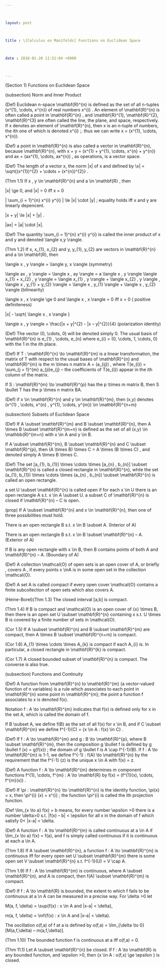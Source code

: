 ```yaml
---



layout: post



title : \[Calculus on Manifolds] Functions on Euclidean Space



date : 2018-01-20 11:52:04 +0900



---
```


(Section 1) Functions on Euclidean Space

(subsection) Norm and Inner Product

(Def) Euclidean n-space \mathbf{R}^{n} is defined as the set of all n-tuples (x^{1}, \cdots, x^{n}) of real numbers x^{i} . An element of \mathbf{R}^{n} is often called a point in \mathbf{R}^{n} , and \mathbf{R}^{1}, \mathbf{R}^{2}, \mathbf{R}^{3} are often called the line, the plane, and space, respectively. If x denotes an element of \mathbf{R}^{n}, then x is an n-tuple of numbers, the ith one of which is denoted x^{i} ;. thus we can write x = (x^{1}, \cdots, x^{n}).

(Def) a point in \mathbf{R}^{n} is also called a vector in \mathbf{R}^{n}, because \mathbf{R}^{n}, with x + y = (x^{1} + y^{1}, \cdots, x^{n} + y^{n}) and ax = (ax^{1}, \cdots, ax^{n}) , as operations, is a vector space. 

(Def) The length of a vector x, the norm |x| of x and defined by \x| = \sqrt{(x^{1})^{2} + \cdots + (x^{n})^{2}} . 

(Thm 1.1) If x , y \in \mathbf{R}^{n} and a \in \mathbf{R} , then 

|x| \ge 0, and |x| = 0 iff x = 0

| \sum_{i = 1}^{n} x^{i} y^{i} | \le |x| \cdot |y| ; equality holds iff x and y are linearly depencent.

|x + y| \le |x| + |y| .

|ax| = |a| \cdot |x|.

(Def) The quantity \sum_{i = 1}^{n} x^{i} y^{i} is called the inner product of x and y and denoted \langle x,y \rangle.

(Thm 1.2) If x, x_{1}, x_{2} and y, y_{1}, y_{2} are vectors in \mathbf{R}^{n} and a \in \mathbf{R}, then

\langle x , y \rangle = \langle y, x \rangle (symmetry)

\langle ax , y \rangle = \langle x , ay \rangle = a \langle x , y \rangle \langle x_{1} + x_{2} , y \rangle = \langle x_{1} , y \rangle + \langle x_{2} , y \rangle , \langle x , y_{1} + y_{2} \rangle = \langle x , y_{1} \rangle + \langle x , y_{2} \rangle (bilinearity)

\langle x , x \rangle \ge 0 and \langle x , x \rangle = 0 iff x = 0 ( positive definiteness)

|x| - \sqrt{ \langle x , x \rangle }

\langle x , y \rangle = \frac{|x + y|^{2} - |x – y|^{2}}{4} (polarization identity)

(Def) The vector (0, \cdots, 0) will be denoted simply 0. The usual basis of \mathbf{R}^{n} is e_{1} , \cdots, e_{n} where e_{i} = (0, \cdots, 1, \cdots, 0) with the 1 in the ith place.

(Def) If T : \mathbf{R}^{n} \to \mathbf{R}^{m} is a linear transformation, the matrix of T with respect to the usual bases of \mathbf{R}^{n} and \mathbf{R}^{m} is the m \times n matrix A = (a_{ij}) , where T(e_{i}) = \sum_{j = 1}^{m} a_{ji}e_{j} – the coefficients of T(e_{i}) appear in the ith column of the matrix.

If S : \mathbf{R}^{m} \to \mathbf{R}^{p} has the p \times m matrix B, then S \bullet T has the p \times n matrix BA.

(Def) if x \in \mathbf{R}^{n} and y \in \mathbf{R}^{m}, then (x,y) denotes (x^{1} , \cdots, x^{n} , y^{1}, \cdots, y^{m}) \in \mathbf{R}^{n+m}

(subsection) Subsets of Euclidean Space

(Def) If A \subset \mathbf{R}^{m} and B \subset \mathbf{R}^{n}, then A \times B \subset \mathbf{R}^{m+n} is defined as the set of all (x,y) \in \mathbb{R}^{m+n} with x \in A and y \in B.

If A \subset \mathbf{R}^{m}, B \subset \mathbf{R}^{n} and C \subset \mathbf{R}^{p}, then (A \times B) \times C = A \times (B \times C) , and denoted simply A \times B \times C.

(Def) The set [a_{1}, b_{1}] \times \cdots \times [a_{n} , b_{n}] \subset \mathbf{R}^{n} is called a closed rectangle in \mathbf{R}^{n}, while the set (a_{1}, b_{1}) \times \cdots \times (a_{n} , b_{n}) \subset \mathbf{R}^{n} is called an open rectangle. 

a set U \subset \mathbf{R}^{n} is called open if for each x \in U there is an open rectangle A s.t. x \in A \subset U. a subset C of \mathbf{R}^{n} is closed if \mathbf{R}^{n} – C is open.

(prop) If A \subset \mathbf{R}^{n} and x \in \mathbf{R}^{n}, then one of three possibilities must hold.

There is an open rectangle B s.t. x \in B \subset A. (Interior of A)

There is an open rectangle B s.t. x \in B \subset \mathbf{R}^{n} – A. (Exterior of A)

If B is any open rectangle with x \in B, then B contains points of both A and \mathbf{R}^{n} – A. (Boundary of A)

(Def) A collection \mathcal{O} of open sets is an open cover of A, or briefly , covers A , if every points x \inA is in some open set in the collection \mathcal{O}.

(Def) A set A is called compact if every open cover \mathcal{O} contains a finite subcollection of open sets which also covers A.

(Heine-Borel)(Thm 1.3)  The closed interval [a,b] is compact.

(Thm 1.4) If B is compact and \mathcal{O} is an open cover of {x} \times B, then there is an open set U \subset \mathbf{R}^{n} containing x s.t. U \times B is covered by a finite number of sets in \mathcal{O}.

(Cor 1.5) If A \subset \mathbf{R}^{n} and B \subset \mathbf{R}^{m} are compact, then A \times B \subset \mathbf{R}^{n+m} is compact.

(Cor 1.6) A_{1} \times \cdots \times A_{k} is compact if each A_{i} is. In particular, a closed rectangle in \mathbf{R}^{k} is compact.

(Cor 1.7) A closed bounded subset of \mathbf{R}^{n} is compact. The converse is also true.

(subsection) Functions and Continuity

(Def) A function from \mathbf{R}^{n} to \mathbf{R}^{m} (a vector-valued function of n variables) is a rule which associates to each point in \mathbf{R}^{n} some point in \mathbf{R}^{m}; the point a function f associates to x is denoted f(x).

Notation f : A \to \mathbf{R}^{m} indicates that f(x) is defined only for x in the set A, which is called the domain of f. 

If B \subset A, we define f(B) as the set of all f(x) for x \in B, and if C \subset \mathbf{R}^{m} we define f^{-1}(C) = {x \in A : f(x) \in C} .

(Def) If f : A \to \mathbf{R}^{m} and g : B \to \mathbf{R}^{p}, where B \subset \mathbf{R}^{m}, then the composition g \bullet f is defined by g \bullet f (x) = g(f(x)) ; the domain of g \bullet f is A \cap f^{-1}(B). If f : A \to \mathbf{R}^{m} is 1-1, we define f^{-1} : f(A) \to \mathbf{R}^{n} by the requirement that the f^{-1} (z) is the unique x \in A with f(x) = z.

(Def) A function f : A \to \mathbf{R}^{m} determines m component functions f^{1}, \cdots, f^{m} : A \to \mathbf{R} by f(x) = (f^{1}(x), \cdots, f^{m}(x)) . 

(Def) If \pi : \mathbf{R}^{n} \to \mathbf{R}^{n} is the identity function, \pi(x) = x, then \pi^{i} (x) = x^{i} ; the function \pi^{i} is called the ith projection function.

(Def \lim_{x \to a} f(x) = b means, for every number \epsilon >0 there is a number \delta>0 s.t. |f(x) – b| < \epsilon for all x in the domain of f which satisfy 0< |x-a| < \delta.

(Def) A function f : A \to \mathbf{R}^{m} is called continuous at a \in A if \lim_{x \to a} f(x) = f(a), and f is simply called continuous if it is continuous at each a \in A.

(Thm 1.8) If A \subset \mathbf{R}^{n}, a function f : A \to \mathbf{R}^{m} is continuous iff for every open set U \subset \mathbf{R}^{m} there is some open set V \subset \mathbf{R}^{n} s.t. f^{-1}(U) = V \cap A.

(Thm 1.9) If f : A \to \mathbf{R}^{m} is continuous, where A \subset \mathbf{R}^{n}, and A is compact, then f(A) \subset \mathbf{R}^{m} is compact.

(Def) If f : A \to \mathbf{R} is bounded, the extent to which f fails to be continuous at a \n A can be measured in a precise way. For \delta >0 let 

M(a, f, \delta) = \sup{f(x) : x \in A and |x-a| < \delta},

m(a, f, \delta) = \inf{f(x) : x \in A and |x-a| < \delta}.

The oscillation o(f,a) of f at a is defined by o(f,a) = \lim_{\delta \to 0} [M(a,f,\delta) – m(a,f,\delta)]. 

(Thm 1.10) The bounded function f is continuous at a iff o(f,a) = 0.

(Thm 11.1) Let A \subset \mathbf{R}^{n} be closed. If f : A \to \mathbf{R} is any bounded function, and \epsilon >0, then {x \in A : o(f,x) \ge \epsilon } is closed.

